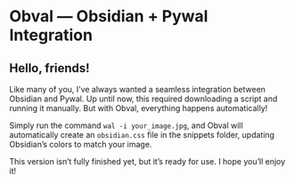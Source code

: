 # Obval — Obsidian + Pywal Integration

## Hello, friends!

Like many of you, I’ve always wanted a seamless integration between Obsidian and Pywal. Up until now, this required downloading a script and running it manually. But with Obval, everything happens automatically!

Simply run the command `wal -i your_image.jpg`, and Obval will automatically create an `obsidian.css` file in the snippets folder, updating Obsidian’s colors to match your image.

This version isn’t fully finished yet, but it’s ready for use. I hope you’ll enjoy it!


